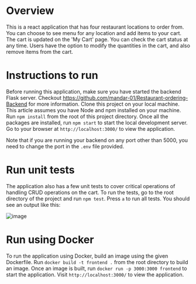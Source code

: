 # Overview
This is a react application that has four restaurant locations to order from. You can choose to see menu for any location and add items to your cart. The cart is updated on the 'My Cart' page. You can check the cart status at any time. Users have the option to modify the quantities in the cart, and also remove items from the cart.

# Instructions to run

Before running this application, make sure you have started the backend Flask server. Checkout https://github.com/mandar-01/Restaurant-ordering-Backend for more information. Clone this project on your local machine. This article assumes you have Node and npm installed on your machine. Run `npm install` from the root of this project directory. Once all the packages are installed, run `npm start` to start the local development server. Go to your browser at `http://localhost:3000/` to view the application.

Note that if you are running your backend on any port other than 5000, you need to change the port in the `.env` file provided.

# Run unit tests

The application also has a few unit tests to cover critical operations of handling CRUD operations on the cart. To run the tests, go to the root directory of the project and run `npm test`. Press `a` to run all tests. You should see an output like this:

![image](https://github.com/mandar-01/Sweetgreen-Frontend/assets/22301384/f6459a5c-90fc-442e-bdc9-76eb635a26ca)

# Run using Docker

To run the application using Docker, build an image using the given Dockerfile. Run `docker build -t frontend .` from the root directory to build an image. Once an image is built, run `docker run -p 3000:3000 frontend` to start the application. Visit `http://localhost:3000/` to view the application.
